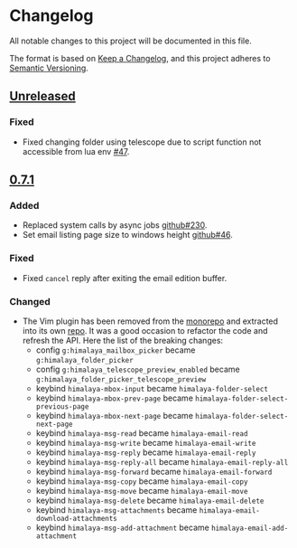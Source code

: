 # Changelog

All notable changes to this project will be documented in this file.

The format is based on [Keep a Changelog](https://keepachangelog.com/en/1.0.0/),
and this project adheres to [Semantic Versioning](https://semver.org/spec/v2.0.0.html).

## [Unreleased]

### Fixed

- Fixed changing folder using telescope due to script function not
  accessible from lua env [#47].

## [0.7.1]

### Added

- Replaced system calls by async jobs [github#230].
- Set email listing page size to windows height [github#46].

### Fixed

- Fixed `cancel` reply after exiting the email edition buffer.

### Changed

- The Vim plugin has been removed from the
  [monorepo](https://github.com/soywod/himalaya) and extracted into
  its own [repo](https://git.sr.ht/~soywod/himalaya-vim). It was a
  good occasion to refactor the code and refresh the API. Here the
  list of the breaking changes:
  - config `g:himalaya_mailbox_picker` became `g:himalaya_folder_picker`
  - config `g:himalaya_telescope_preview_enabled` became `g:himalaya_folder_picker_telescope_preview`
  - keybind `himalaya-mbox-input` became `himalaya-folder-select`
  - keybind `himalaya-mbox-prev-page` became `himalaya-folder-select-previous-page`
  - keybind `himalaya-mbox-next-page` became `himalaya-folder-select-next-page`
  - keybind `himalaya-msg-read` became `himalaya-email-read`
  - keybind `himalaya-msg-write` became `himalaya-email-write`
  - keybind `himalaya-msg-reply` became `himalaya-email-reply`
  - keybind `himalaya-msg-reply-all` became `himalaya-email-reply-all`
  - keybind `himalaya-msg-forward` became `himalaya-email-forward`
  - keybind `himalaya-msg-copy` became `himalaya-email-copy`
  - keybind `himalaya-msg-move` became `himalaya-email-move`
  - keybind `himalaya-msg-delete` became `himalaya-email-delete`
  - keybind `himalaya-msg-attachments` became `himalaya-email-download-attachments`
  - keybind `himalaya-msg-add-attachment` became `himalaya-email-add-attachment`

[Unreleased]: https://git.sr.ht/~soywod/himalaya-vim/tree/develop
[0.7.1]: https://git.sr.ht/~soywod/himalaya-vim/refs/v0.7.1

[#47]: https://todo.sr.ht/~soywod/pimalaya/47

[github#230]: https://github.com/soywod/himalaya/issues/230
[github#46]: https://github.com/soywod/himalaya/issues/46
